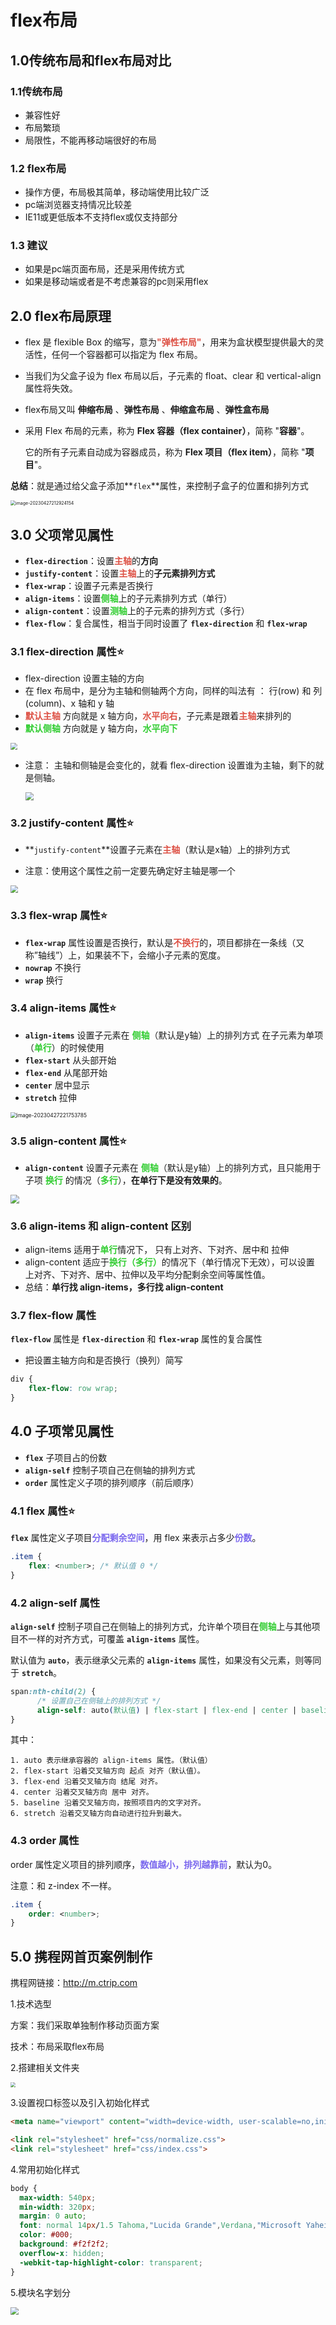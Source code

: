 # flex布局

## 1.0传统布局和flex布局对比

### 1.1传统布局

+ 兼容性好
+ 布局繁琐
+ 局限性，不能再移动端很好的布局

### 1.2 flex布局

+ 操作方便，布局极其简单，移动端使用比较广泛
+ pc端浏览器支持情况比较差
+ IE11或更低版本不支持flex或仅支持部分

### 1.3 建议

+  如果是pc端页面布局，还是采用传统方式
+ 如果是移动端或者是不考虑兼容的pc则采用flex

## 2.0 flex布局原理

+ flex 是 flexible Box 的缩写，意为<strong style="color:#DD5145">"弹性布局"</strong>，用来为盒状模型提供最大的灵活性，任何一个容器都可以指定为 flex 布局。

+ 当我们为父盒子设为 flex 布局以后，子元素的 float、clear 和 vertical-align 属性将失效。

+ flex布局又叫 **伸缩布局** 、**弹性布局** 、**伸缩盒布局** 、**弹性盒布局** 

+ 采用 Flex 布局的元素，称为 **Flex 容器（flex container）**，简称 "**容器**"。

  它的所有子元素自动成为容器成员，称为 **Flex 项目（flex item）**，简称 "**项目**"。

**总结**：就是通过给父盒子添加**`flex`**属性，来控制子盒子的位置和排列方式

<img src="flex布局.assets/image-20230427212924154.png" alt="image-20230427212924154" style="zoom:50%;" />

## 3.0 父项常见属性

+ **`flex-direction`**：设置<strong style="color: #DD5145">主轴</strong>的**方向**
+ **`justify-content`**：设置<strong style="color: #DD5145">主轴</strong>上的**子元素排列方式**
+ **`flex-wrap`**：设置子元素是否换行
+ **`align-items`**：设置<strong style="color: #32CD32">侧轴</strong>上的子元素排列方式（单行）
+ **`align-content`**：设置<strong style="color: #32CD32">测轴</strong>上的子元素的排列方式（多行）
+ **`flex-flow`**：复合属性，相当于同时设置了 **`flex-direction`** 和 **`flex-wrap`**

### 3.1 flex-direction 属性⭐️

+ flex-direction 设置主轴的方向
+ 在 flex 布局中，是分为主轴和侧轴两个方向，同样的叫法有 ： 行(row) 和 列(column)、x 轴和 y 轴
+ <strong style="color:#DD5145">默认主轴</strong> 方向就是 x 轴方向，<strong style="color:#DD5145">水平向右</strong>，子元素是跟着<strong style="color:#DD5145">主轴</strong>来排列的
+ <strong style="color:#32CD32">默认侧轴</strong> 方向就是 y 轴方向，<strong style="color:#32CD32">水平向下</strong>

<img src="flex布局.assets/1.jpg" style="zoom: 67%;" >

+ 注意： 主轴和侧轴是会变化的，就看 flex-direction 设置谁为主轴，剩下的就是侧轴。

  <img src="flex布局.assets/2.jpg" style="zoom: 80%;" >

  

### 3.2 justify-content 属性⭐️

- **`justify-content`**设置子元素在<strong style="color:#DD5145">主轴</strong>（默认是x轴）上的排列方式

- 注意：使用这个属性之前一定要先确定好主轴是哪一个

<img src="flex布局.assets/3.jpg" style="zoom: 75%;" >



### 3.3 flex-wrap 属性⭐️

+ **`flex-wrap`** 属性设置是否换行，默认是<strong style="color:#DD5145">不换行</strong>的，项目都排在一条线（又称”轴线”）上，如果装不下，会缩小子元素的宽度。
+ **`nowrap`** 不换行
+ **`wrap`** 换行

### 3.4 align-items 属性⭐️

+ **`align-items`** 设置子元素在 <strong style="color:#32CD32">侧轴</strong>（默认是y轴）上的排列方式  在子元素为单项（<strong style="color:#32CD32">单行</strong>）的时候使用
+ **`flex-start`** 从头部开始
+ **`flex-end`** 从尾部开始
+ **`center`** 居中显示
+ **`stretch`** 拉伸

<img src="flex布局.assets/image-20230427221753785.png" alt="image-20230427221753785" style="zoom: 60%;" />



### 3.5 align-content 属性⭐️

- **`align-content`** 设置子元素在 <strong style="color:#32CD32">侧轴</strong>（默认是y轴）上的排列方式，且只能用于子项 <strong style="color:#32CD32">换行</strong> 的情况（<strong style="color:#32CD32">多行</strong>），**在单行下是没有效果的**。

<img src="flex布局.assets/4.jpg" style="zoom:85%;" >



### 3.6 align-items 和 align-content 区别

+ align-items 适用于<strong style="color:#32CD32">单行</strong>情况下， 只有上对齐、下对齐、居中和 拉伸
+ align-content 适应于<strong style="color:#32CD32">换行（多行）</strong>的情况下（单行情况下无效），可以设置 上对齐、下对齐、居中、拉伸以及平均分配剩余空间等属性值。 
+ 总结：**单行找 align-items，多行找 align-content**

### 3.7 flex-flow 属性

**`flex-flow`** 属性是 **`flex-direction`** 和 **`flex-wrap`** 属性的复合属性

- 把设置主轴方向和是否换行（换列）简写

```css
div {
    flex-flow: row wrap;
}
```

## 4.0 子项常见属性

+ **`flex`** 子项目占的份数
+ **`align-self`** 控制子项自己在侧轴的排列方式
+ **`order`** 属性定义子项的排列顺序（前后顺序）

### 4.1  flex 属性⭐️

**`flex`** 属性定义子项目<strong style="color:#7B68EE">分配剩余空间</strong>，用 flex 来表示占多少<strong style="color:#7B68EE">份数</strong>。

```css
.item {
    flex: <number>; /* 默认值 0 */
}
```

### 4.2 align-self 属性

**`align-self`** 控制子项自己在侧轴上的排列方式，允许单个项目在<strong style="color:#32CD32">侧轴</strong>上与其他项目不一样的对齐方式，可覆盖 **`align-items`** 属性。

默认值为 **`auto`**，表示继承父元素的 **`align-items`** 属性，如果没有父元素，则等同于 **`stretch`**。

````css
span:nth-child(2) {
      /* 设置自己在侧轴上的排列方式 */
      align-self: auto(默认值) | flex-start | flex-end | center | baseline | stretch;
}
````

其中：

```
1. auto 表示继承容器的 align-items 属性。（默认值）
2. flex-start 沿着交叉轴方向 起点 对齐（默认值）。
3. flex-end 沿着交叉轴方向 结尾 对齐。
4. center 沿着交叉轴方向 居中 对齐。
5. baseline 沿着交叉轴方向，按照项目内的文字对齐。
6. stretch 沿着交叉轴方向自动进行拉升到最大。
```

### 4.3 order 属性

order 属性定义项目的排列顺序，<strong style="color:#7B68EE">数值越小，排列越靠前</strong>，默认为0。

注意：和 z-index 不一样。

```css
.item {
    order: <number>;
}
```

## 5.0 携程网首页案例制作

携程网链接：http://m.ctrip.com

1.技术选型

方案：我们采取单独制作移动页面方案

技术：布局采取flex布局

2.搭建相关文件夹

<img src="flex布局.assets/5.jpg" style="zoom:50%;" >

3.设置视口标签以及引入初始化样式

```html
<meta name="viewport" content="width=device-width, user-scalable=no,initial-scale=1.0, maximum-scale=1.0, minimum-scale=1.0">

<link rel="stylesheet" href="css/normalize.css">
<link rel="stylesheet" href="css/index.css">
```

4.常用初始化样式

```css
body {
  max-width: 540px;
  min-width: 320px;
  margin: 0 auto;
  font: normal 14px/1.5 Tahoma,"Lucida Grande",Verdana,"Microsoft Yahei",STXihei,hei;
  color: #000;
  background: #f2f2f2;
  overflow-x: hidden;
  -webkit-tap-highlight-color: transparent;
}
```

5.模块名字划分

<img src="flex布局.assets/6.jpg" style="zoom:80%;" >













 

